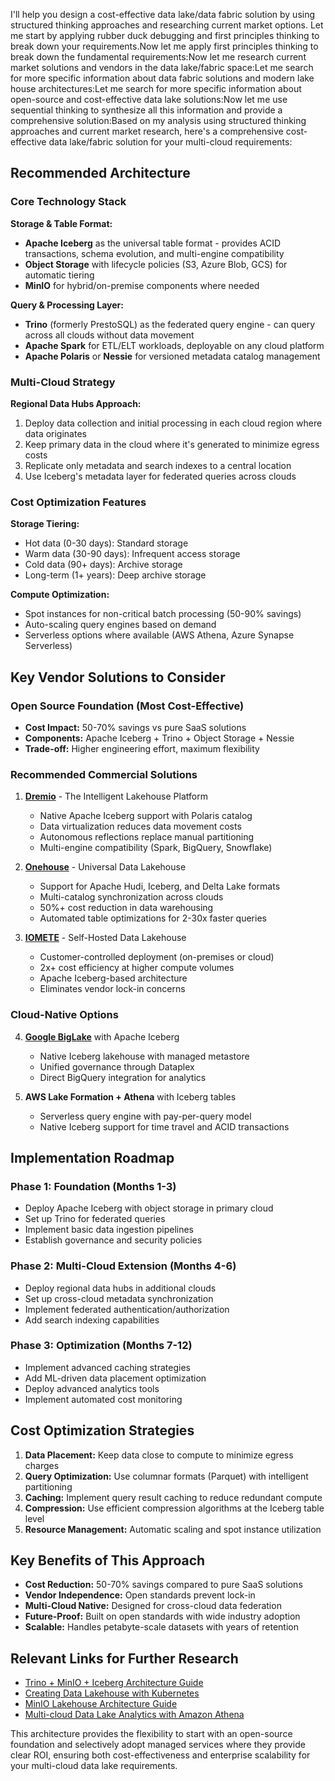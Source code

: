 I'll help you design a cost-effective data lake/data fabric solution by using structured thinking approaches and researching current market options. Let me start by applying rubber duck debugging and first principles thinking to break down your requirements.Now let me apply first principles thinking to break down the fundamental requirements:Now let me research current market solutions and vendors in the data lake/fabric space:Let me search for more specific information about data fabric solutions and modern lake house architectures:Let me search for more specific information about open-source and cost-effective data lake solutions:Now let me use sequential thinking to synthesize all this information and provide a comprehensive solution:Based on my analysis using structured thinking approaches and current market research, here's a comprehensive cost-effective data lake/fabric solution for your multi-cloud requirements:

## Recommended Architecture

### Core Technology Stack

**Storage & Table Format:**
- **Apache Iceberg** as the universal table format - provides ACID transactions, schema evolution, and multi-engine compatibility
- **Object Storage** with lifecycle policies (S3, Azure Blob, GCS) for automatic tiering
- **MinIO** for hybrid/on-premise components where needed

**Query & Processing Layer:**
- **Trino** (formerly PrestoSQL) as the federated query engine - can query across all clouds without data movement
- **Apache Spark** for ETL/ELT workloads, deployable on any cloud platform
- **Apache Polaris** or **Nessie** for versioned metadata catalog management

### Multi-Cloud Strategy

**Regional Data Hubs Approach:**
1. Deploy data collection and initial processing in each cloud region where data originates
2. Keep primary data in the cloud where it's generated to minimize egress costs
3. Replicate only metadata and search indexes to a central location
4. Use Iceberg's metadata layer for federated queries across clouds

### Cost Optimization Features

**Storage Tiering:**
- Hot data (0-30 days): Standard storage
- Warm data (30-90 days): Infrequent access storage  
- Cold data (90+ days): Archive storage
- Long-term (1+ years): Deep archive storage

**Compute Optimization:**
- Spot instances for non-critical batch processing (50-90% savings)
- Auto-scaling query engines based on demand
- Serverless options where available (AWS Athena, Azure Synapse Serverless)

## Key Vendor Solutions to Consider

### Open Source Foundation (Most Cost-Effective)
- **Cost Impact:** 50-70% savings vs pure SaaS solutions
- **Components:** Apache Iceberg + Trino + Object Storage + Nessie
- **Trade-off:** Higher engineering effort, maximum flexibility

### Recommended Commercial Solutions

1. **[Dremio](https://www.dremio.com/)** - The Intelligent Lakehouse Platform
   - Native Apache Iceberg support with Polaris catalog
   - Data virtualization reduces data movement costs
   - Autonomous reflections replace manual partitioning
   - Multi-engine compatibility (Spark, BigQuery, Snowflake)

2. **[Onehouse](https://www.onehouse.ai/)** - Universal Data Lakehouse
   - Support for Apache Hudi, Iceberg, and Delta Lake formats
   - Multi-catalog synchronization across clouds
   - 50%+ cost reduction in data warehousing
   - Automated table optimizations for 2-30x faster queries

3. **[IOMETE](https://iomete.com/)** - Self-Hosted Data Lakehouse
   - Customer-controlled deployment (on-premises or cloud)
   - 2x+ cost efficiency at higher compute volumes
   - Apache Iceberg-based architecture
   - Eliminates vendor lock-in concerns

### Cloud-Native Options

4. **[Google BigLake](https://cloud.google.com/biglake)** with Apache Iceberg
   - Native Iceberg lakehouse with managed metastore
   - Unified governance through Dataplex
   - Direct BigQuery integration for analytics

5. **AWS Lake Formation + Athena** with Iceberg tables
   - Serverless query engine with pay-per-query model
   - Native Iceberg support for time travel and ACID transactions

## Implementation Roadmap

### Phase 1: Foundation (Months 1-3)
- Deploy Apache Iceberg with object storage in primary cloud
- Set up Trino for federated queries
- Implement basic data ingestion pipelines
- Establish governance and security policies

### Phase 2: Multi-Cloud Extension (Months 4-6)
- Deploy regional data hubs in additional clouds
- Set up cross-cloud metadata synchronization
- Implement federated authentication/authorization
- Add search indexing capabilities

### Phase 3: Optimization (Months 7-12)
- Implement advanced caching strategies
- Add ML-driven data placement optimization
- Deploy advanced analytics tools
- Implement automated cost monitoring

## Cost Optimization Strategies

1. **Data Placement:** Keep data close to compute to minimize egress charges
2. **Query Optimization:** Use columnar formats (Parquet) with intelligent partitioning
3. **Caching:** Implement query result caching to reduce redundant compute
4. **Compression:** Use efficient compression algorithms at the Iceberg table level
5. **Resource Management:** Automatic scaling and spot instance utilization

## Key Benefits of This Approach

- **Cost Reduction:** 50-70% savings compared to pure SaaS solutions
- **Vendor Independence:** Open standards prevent lock-in
- **Multi-Cloud Native:** Designed for cross-cloud data federation
- **Future-Proof:** Built on open standards with wide industry adoption
- **Scalable:** Handles petabyte-scale datasets with years of retention

## Relevant Links for Further Research

- [Trino + MinIO + Iceberg Architecture Guide](https://www.upsolver.com/blog/trino-minio-iceberg)
- [Creating Data Lakehouse with Kubernetes](https://bionic-gpt.com/blog/ai-lakehouse/)
- [MinIO Lakehouse Architecture Guide](https://blog.min.io/the-definitive-guide-to-lakehouse-architecture-with-iceberg-and-aistor/)
- [Multi-cloud Data Lake Analytics with Amazon Athena](https://aws.amazon.com/blogs/big-data/multicloud-data-lake-analytics-with-amazon-athena/)

This architecture provides the flexibility to start with an open-source foundation and selectively adopt managed services where they provide clear ROI, ensuring both cost-effectiveness and enterprise scalability for your multi-cloud data lake requirements.